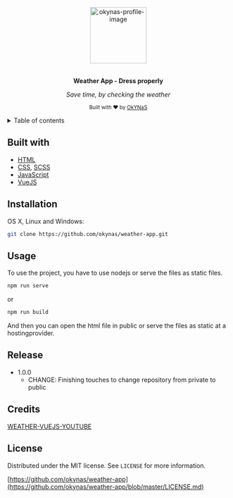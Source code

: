 <div align="center">
  
  <a href="https://https://github.com/okynas/"><img src="https://avatars3.githubusercontent.com/u/36879451?s=460&u=a1188bf3f36cedfaf04eab1bfd6693aecacb6a2a&v=4" alt="okynas-profile-image" height="128"></a>
  <br>
  <br>
  <p>
    <b>Weather App - Dress properly</b>
  </p>
  <p>
     <i>Save time, by checking the weather</i>
  </p>

  <p>
    <sub>Built with ❤︎ by
      <a href="https://github.com/okynas">OkYNaS</a>
    </sub>
  </p>
</div>

<!-- <div align="center">
  <a href="https://https://github.com/okynas/">
     <img src="https://github.com/okynas/weather-app/blob/main/images/Todo-app.png" alt="Screenshot1" width="100%">
   </a>
</div> -->

<details>
  <summary>Table of contents</summary>

---

- [Built with](#built-with)
- [Installation](#installation)
- [Usage](#usage)
- [Release](#release)
- [Credits](#credits)
- [License]("license)

---

</details>

## **Built with**

- [HTML](https://developer.mozilla.org/en-US/docs/Web/HTML)
- [CSS](https://developer.mozilla.org/en-US/docs/Web/CSS), [SCSS](https://sass-lang.com)
- [JavaScript](https://developer.mozilla.org/en-US/docs/Web/JavaScript)
- [VueJS](https://vuejs.org/)

## **Installation**

OS X, Linux and Windows:

```sh
git clone https://github.com/okynas/weather-app.git
```

## **Usage**

To use the project, you have to use nodejs or serve the files as static files.

```sh
npm run serve
```

or 
```sh
npm run build
```

And then you can open the html file in public or serve the files as static at a hostingprovider.


## **Release**

* 1.0.0
    * CHANGE: Finishing touches to change repository from private to public

## **Credits**

[WEATHER-VUEJS-YOUTUBE](https://www.youtube.com/watch?v=JLc-hWsPTUY)


## **License**

Distributed under the MIT license. See ``LICENSE`` for more information.

[https://github.com/okynas/weather-app](https://github.com/okynas/weather-app/blob/master/LICENSE.md)

